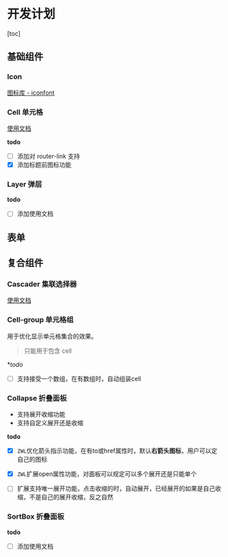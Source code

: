 # 开发计划
[toc]

## 基础组件

### Icon
[图标库 - iconfont](http://iconfont.cn/manage/index?manage_type=myprojects&projectId=886927)

### Cell 单元格
[使用文档](./base/cell.md)

**todo**
- [ ] 添加对 router-link 支持
- [x] 添加标题前图标功能

### Layer 弹层
**todo**
- [ ] 添加使用文档


## 表单

## 复合组件
### Cascader 集联选择器
[使用文档](./complex/cascader.md)

### Cell-group 单元格组
用于优化显示单元格集合的效果。

> 只能用于包含 cell

**todo*
- [ ] 支持接受一个数组，在有数组时，自动组装cell


### Collapse 折叠面板
- 支持展开收缩功能
- 支持自定义展开还是收缩

**todo**

- [x] `ZWL`优化箭头指示功能，在有to或href属性时，默认**右箭头图标**，用户可以定自己的图标
- [x] `ZWL`扩展open属性功能，对面板可以规定可以多个展开还是只能单个
- [ ] 扩展支持唯一展开功能，点击收缩的时，自动展开，已经展开的如果是自己收缩，不是自己的展开收缩，反之自然


### SortBox 折叠面板

**todo**
- [ ] 添加使用文档
